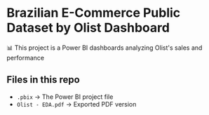 # Brazilian E-Commerce Public Dataset by Olist Dashboard

📊 This project is a Power BI dashboards analyzing Olist's sales and performance

## Files in this repo
- `.pbix` → The Power BI project file
- `Olist - EDA.pdf` → Exported PDF version
